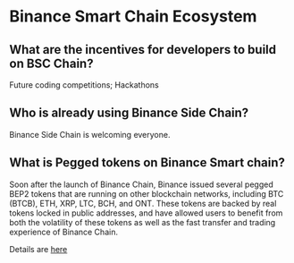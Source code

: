 # Binance Smart Chain Ecosystem

## What are the incentives for developers to build on BSC Chain?

Future coding competitions; Hackathons

## Who is already using Binance Side Chain?

Binance Side Chain is welcoming everyone.

## What is Pegged tokens on Binance Smart chain?

Soon after the launch of Binance Chain, Binance issued several pegged BEP2 tokens that are running on other blockchain networks, including BTC (BTCB), ETH, XRP, LTC, BCH, and ONT. These tokens are backed by real tokens locked in public addresses, and have allowed users to benefit from both the volatility of these tokens as well as the fast transfer and trading experience of Binance Chain.

Details are [here](https://www.binance.org/en/blog/binance-presents-project-token-canal-2/)